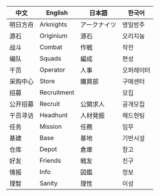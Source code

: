 中文|English|日本語|한국어
---|---|---|---
明日方舟|Arknights|アークナイツ|명일방주
源石|Originium|源石|오리지늄
战斗|Combat|作戦|작전
编队|Squads|編成|편성
干员|Operator|人事|오퍼레이터
采购中心|Store|購買部|구매센터
招募|Recruitment||모집
公开招募|Recruit|公開求人|공개모집
干员寻访|Headhunt|人材発掘|헤드헌팅
任务|Mission|任務|임무
基建|Base|基地|기반시설
仓库|Depot|倉庫|창고
好友|Friends|戦友|친구
情报|Info|図鑑|정보
理智|Sanity|理性|이성
